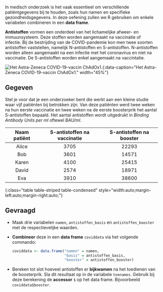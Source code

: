 In medisch onderzoek is het vaak essentieel om verschillende patiëntgegevens bij te houden, zoals hun namen en specifieke gezondheidsgegevens. In deze oefening zullen we R gebruiken om enkele variabelen combineren in een **data frame**.

**Antistoffen** vormen een onderdeel van het lichamelijke afweer- en immuunsysteem. Deze stoffen worden aangemaakt na vaccinatie of infectie. Bij de bestrijding van de COVID-pandemie kon men twee soorten antistoffen vaststellen, namelijk N-antistoffen en S-antistoffen. N-antistoffen worden alleen aangemaakt na een infectie met het coronavirus en niet na vaccinatie. De S-antistoffen worden enkel aangemaakt na vaccintatie.

![Het Astra-Zeneca COVID-19-vaccin ChAdOx1.](media/brano.jpg "Foto door Braño op Unsplash."){:data-caption="Het Astra-Zeneca COVID-19-vaccin ChAdOx1." width="45%"}

## Gegeven

Stel je voor dat je een onderzoeker bent die werkt aan een kleine studie waar vijf patiënten bij betrokken zijn. Van deze patiënten werd twee weken na hun eerste vaccinatie en twee weken na de eerste boosterprik het aantal S-antistoffen bepaald. Het aantal antistoffen wordt uitgedrukt in *Binding Antibody Units per ml* oftewel *BAU/ml*.

| Naam patiënt | S-antistoffen na vaccinatie | S-antistoffen na booster|
|:-----:|:----:|:------:|
| Alice | 3705 | 22293  |
| Bob   | 3601 | 14571  |
| Karen | 4100 | 25415  |
| David | 2574 | 18971  |
| Eva   | 3910 | 38600  |
{:class="table table-striped table-condensed" style="width:auto;margin-left:auto;margin-right:auto;"}

## Gevraagd

- Maak drie variabelen `namen`, `antistoffen_basis` en `antistoffen_booster` met de respectievelijke waarden.

- **Combineer** deze in een **data frame** `coviddata` via het volgende commando:

    ```R
    coviddata <- data.frame("namen" = namen,
                            "basis" = antistoffen_basis,
                            "booster" = antistoffen_booster)
    ```
- Bereken tot slot hoeveel antistoffen er **bijkwamen** na het toedienen van de boosterprik. Sla dit resultaat op in de variabele `toenames`. Gebruik bij deze berekening de **accessor** `$` op het data frame. Bijvoorbeeld `coviddata$booster`.



